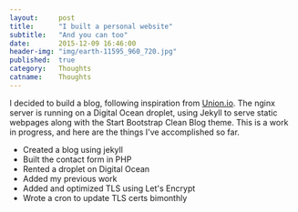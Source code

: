 ```yaml
---
layout:     post
title:      "I built a personal website"
subtitle:   "And you can too"
date:       2015-12-09 16:46:00
header-img: "img/earth-11595_960_720.jpg"
published:  true
category:   Thoughts
catname:    Thoughts
---
```


<p>I decided to build a blog, following inspiration from 
<a href="http://blog.union.io/code/">Union.io</a>. The nginx server is running on a Digital Ocean droplet, using Jekyll to serve static webpages along with the Start Bootstrap Clean Blog theme. This is a work in progress, and here are the things I've accomplished so far.</p>

<ul>
  <li>Created a blog using jekyll</li>
  <li>Built the contact form in PHP</li>
  <li>Rented a droplet on Digital Ocean</li>
  <li>Added my previous work</li>
  <li>Added and optimized TLS using Let's Encrypt</li>
  <li>Wrote a cron to update TLS certs bimonthly</li>
</ul>
